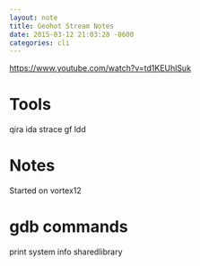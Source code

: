 ```yaml
---
layout: note
title: Geohot Stream Notes
date: 2015-03-12 21:03:28 -0600
categories: cli
---
```


https://www.youtube.com/watch?v=td1KEUhlSuk

# Tools
qira
ida
strace
gf
ldd


# Notes
Started on vortex12

# gdb commands
print system
info sharedlibrary

